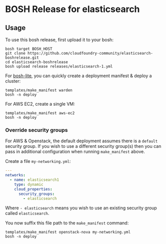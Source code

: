 # BOSH Release for elasticsearch

## Usage

To use this bosh release, first upload it to your bosh:

```
bosh target BOSH_HOST
git clone https://github.com/cloudfoundry-community/elasticsearch-boshrelease.git
cd elasticsearch-boshrelease
bosh upload release releases/elasticsearch-1.yml
```

For [bosh-lite](https://github.com/cloudfoundry/bosh-lite), you can quickly create a deployment manifest & deploy a cluster:

```
templates/make_manifest warden
bosh -n deploy
```

For AWS EC2, create a single VM:

```
templates/make_manifest aws-ec2
bosh -n deploy
```

### Override security groups

For AWS & Openstack, the default deployment assumes there is a `default` security group. If you wish to use a different security group(s) then you can pass in additional configuration when running `make_manifest` above.

Create a file `my-networking.yml`:

``` yaml
---
networks:
  - name: elasticsearch1
    type: dynamic
    cloud_properties:
      security_groups:
        - elasticsearch
```

Where `- elasticsearch` means you wish to use an existing security group called `elasticsearch`.

You now suffix this file path to the `make_manifest` command:

```
templates/make_manifest openstack-nova my-networking.yml
bosh -n deploy
```

